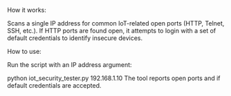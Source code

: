 How it works:

Scans a single IP address for common IoT-related open ports (HTTP, Telnet, SSH, etc.). If HTTP ports are found open, it attempts to login with a set of default credentials to identify insecure devices.

How to use:

Run the script with an IP address argument:

python iot_security_tester.py 192.168.1.10
The tool reports open ports and if default credentials are accepted.
